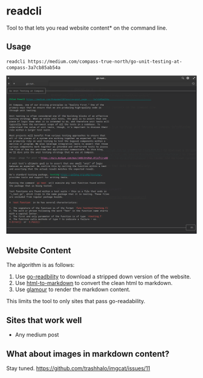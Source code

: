 # readcli

Tool to that lets you read website content* on the command line. 

## Usage

```shell
readcli https://medium.com/compass-true-north/go-unit-testing-at-compass-3a7cb85ab54a
```

![](./sample.png)

## Website Content

The algorithm is as follows:
1. Use [go-readbility](https://github.com/go-shiori/go-readability) to download a stripped down version of the website.
2. Use [html-to-markdown](https://github.com/JohannesKaufmann/html-to-markdown) to convert the clean html to markdown.
3. Use [glamour](https://github.com/charmbracelet/glamour) to render the markdown content.

This limits the tool to only sites that pass go-readability.

## Sites that work well

* Any medium post

## What about images in markdown content?

Stay tuned. https://github.com/trashhalo/imgcat/issues/11